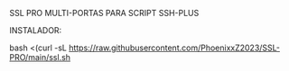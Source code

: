 SSL PRO MULTI-PORTAS PARA SCRIPT SSH-PLUS

INSTALADOR: 

bash <(curl -sL https://raw.githubusercontent.com/PhoenixxZ2023/SSL-PRO/main/ssl.sh
